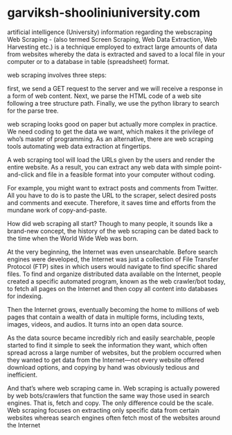 # garviksh-shooliniuniversity.com
artificial intelligence (University)
information regarding the webscraping 
Web Scraping - (also termed Screen Scraping, Web Data Extraction, Web Harvesting etc.) is a technique employed to extract large amounts of data from websites whereby the data is extracted and saved to a local file in your computer or to a database in table (spreadsheet) format.

web scraping involves three steps: 

first, we send a GET request to the server and we will receive a response in a form of web content. 
Next, we parse the HTML code of a web site following a tree structure path. 
Finally, we use the python library to search for the parse tree.

web scraping looks good on paper but actually more complex in practice. We need coding to get the data we want, which makes it the privilege of who’s master of programming. As an alternative, there are web scraping tools automating web data extraction at fingertips. 

 

A web scraping tool will load the URLs given by the users and render the entire website. As a result, you can extract any web data with simple point-and-click and file in a feasible format into your computer without coding. 

 

For example, you might want to extract posts and comments from Twitter. All you have to do is to paste the URL to the scraper, select desired posts and comments and execute. Therefore, it saves time and efforts from the mundane work of copy-and-paste. 

 

How did web scraping all start?
Though to many people, it sounds like a brand-new concept, the history of the web scraping can be dated back to the time when the World Wide Web was born.

 

At the very beginning, the Internet was even unsearchable. Before search engines were developed, the Internet was just a collection of File Transfer Protocol (FTP) sites in which users would navigate to find specific shared files. To find and organize distributed data available on the Internet, people created a specific automated program, known as the web crawler/bot today, to fetch all pages on the Internet and then copy all content into databases for indexing. 

 

Then the Internet grows, eventually becoming the home to millions of web pages that contain a wealth of data in multiple forms, including texts, images, videos, and audios. It turns into an open data source.

 

As the data source became incredibly rich and easily searchable, people started to find it simple to seek the information they want, which often spread across a large number of websites, but the problem occurred when they wanted to get data from the Internet—not every website offered download options, and copying by hand was obviously tedious and inefficient.

 

And that’s where web scraping came in. Web scraping is actually powered by web bots/crawlers that function the same way those used in search engines. That is, fetch and copy. The only difference could be the scale. Web scraping focuses on extracting only specific data from certain websites whereas search engines often fetch most of the websites around the Internet

